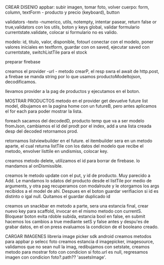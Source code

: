 
CREAR DISENIO
appbar: subir imagen, tomar foto, volver
cuerpo: form, column, textForm - producto y precio (keyboard), button

validators
-texto
-numerico, utils, notempty, intentar pasear, return false or true,validators con los utils, boton y keys global, validar formulario currentstate.validate, colocar si formulario no es valido.

modelo: id, titulo, valor, disponible, fotourl
conectar con el modelo, poner valores iniciales en textform,  guardar con on saved, ejecutar saved con currentstate, switchListTile para el stock

preparar firebase

creamos el provider -url - metodo crearP, el resp swra el await de http.post, a firebae se manda string por lo que usamos productoModeltojson, decodificamos.

llevamos provider a la pag de productos y ejecutamos en el boton.

MOSTRAR PRODUCTOS
metodo en el provider get devuelve future list model, dibujamos en la pagina home con un futureB, pero antes aplicamos el for each para poder mostrar la lista.

foreach sacamos del decodedD, producto temp que va a ser modelo fromJson, cambiamos el id del prodt por el index, add a una lista creada desp del decoded retornamos prod.

retornamos listviewbuilder en el future.
el itembuilder sera en un metodo aparte, el cual returna listTile con los datos del modelo que recibe el metodo, envolver listtile en undismiss, colocar key.

creamos metodo delete, utilizamos el id para borrar de firebase.
lo mandamos al onDismissible.

creamos le metodo update con el put, y id de producto. Muy parecido a Add. Le mandamos lo sdatos del producto desde el listTile por medio de arguments, y otra pag recuperamos con modalroute y le otorgamos los args recibidos a el model de ahi. Despues en el boton guardar verifiacion si id es distinto o igal  null. Quitamos el guardar duplicado id

creamos un snackbar en metodo a parte, sera una estancia final, crear nuevo key para scaffold, invocar en el mismo metodo con currentS. Bloquear boton evita rdoble subida, estancia bool en false, en submit hacemos los cambios a true mediante setS y false antes y despu'es de grabar datos, en el on press evaluamos la condicion de el booleano creado.

CARGAR IMAGENES
libreria image picker
sdk android
creamos metodos para appbar
p selecc foto creamos estancia d imagepicker, imagesource, validamos que no sean null la imag, redibujamos con setstate, creamos metodo para mostrar foto con condicion si foto.url es null,  regresamos imagen con condicion foto?.path?? 'assetsImage'.